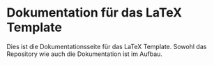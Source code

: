 # Dokumentation für das LaTeX Template

Dies ist die Dokumentationsseite für das LaTeX Template. Sowohl das Repository wie auch die Dokumentation ist im Aufbau.